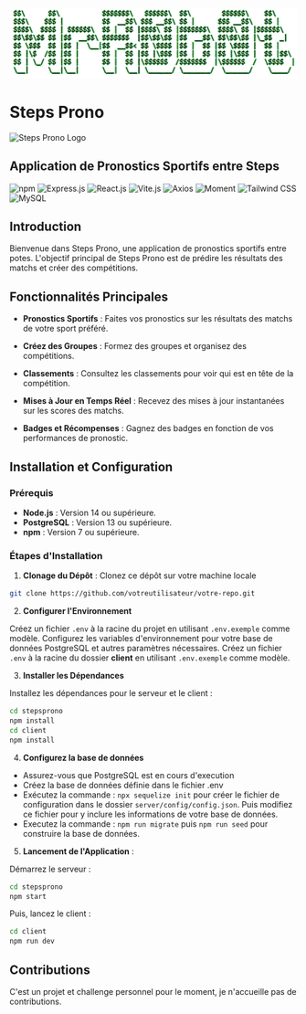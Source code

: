 ![MrR0b0t](https://github.com/axl6409/acffs/blob/master/ascii-mrr0b0t.png)

# Steps Prono
![Steps Prono Logo](https://drive.google.com/file/d/1WwHoiQH-AVpjsqM2rKVkpwF83uYBpXeF/view?usp=sharing)
## Application de Pronostics Sportifs entre Steps

![npm](https://img.shields.io/badge/npm-v9.6.6-green)
![Express.js](https://img.shields.io/badge/Express.js-v4.18.2-yellow)
![React.js](https://img.shields.io/badge/React.js-v18.2.0-blue)
![Vite.js](https://img.shields.io/badge/Vite.js-v4.4.5-blue)
![Axios](https://img.shields.io/badge/axios-v1.5.1-yellow)
![Moment](https://img.shields.io/badge/moment-v2.94.4-yellow)
![Tailwind CSS](https://img.shields.io/badge/Tailwind%20CSS-v3.3.3-yellow)
![MySQL](https://img.shields.io/badge/PostgreSQL-v16.*.*-blue)

## Introduction

Bienvenue dans Steps Prono, une application de pronostics sportifs entre potes. L'objectif principal de Steps Prono est de prédire les résultats des matchs et créer des compétitions.

## Fonctionnalités Principales

- **Pronostics Sportifs** : Faites vos pronostics sur les résultats des matchs de votre sport préféré.

- **Créez des Groupes** : Formez des groupes et organisez des compétitions.

- **Classements** : Consultez les classements pour voir qui est en tête de la compétition.

- **Mises à Jour en Temps Réel** : Recevez des mises à jour instantanées sur les scores des matchs.

- **Badges et Récompenses** : Gagnez des badges en fonction de vos performances de pronostic.

## Installation et Configuration

### Prérequis
- **Node.js** : Version 14 ou supérieure.
- **PostgreSQL** : Version 13 ou supérieure.
- **npm** : Version 7 ou supérieure.

### Étapes d'Installation

1. **Clonage du Dépôt** : Clonez ce dépôt sur votre machine locale
```sh
git clone https://github.com/votreutilisateur/votre-repo.git
```

2. **Configurer l'Environnement**

Créez un fichier ``.env`` à la racine du projet en utilisant ``.env.exemple`` comme modèle. Configurez les variables d'environnement pour votre base de données PostgreSQL et autres paramètres nécessaires.
Créez un fichier ``.env`` à la racine du dossier **client** en utilisant ``.env.exemple`` comme modèle.

3. **Installer les Dépendances** 

Installez les dépendances pour le serveur et le client :
```sh
cd stepsprono
npm install
cd client
npm install
```

4. **Configurez la base de données**

- Assurez-vous que PostgreSQL est en cours d'execution
- Créez la base de données définie dans le fichier .env
- Exécutez la commande : ```npx sequelize init``` pour créer le fichier de configuration dans le dossier ``server/config/config.json``. Puis modifiez ce fichier pour y inclure les informations de votre base de données.
- Executez la commande : ```npm run migrate``` puis ```npm run seed``` pour construire la base de données.

5. **Lancement de l'Application** :

Démarrez le serveur :
```sh
cd stepsprono
npm start
```
Puis, lancez le client :
```sh
cd client
npm run dev
```


## Contributions

C'est un projet et challenge personnel pour le moment, je n'accueille pas de contributions.